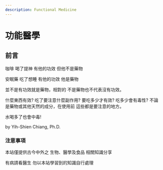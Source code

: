 ```yaml
---
description: Functional Medicine
---
```


# 功能醫學

## 前言

咖啡 喝了提神 有他的功效 但他不是藥物

安眠藥 吃了想睡 有他的功效 他是藥物

並不是有功效就是藥物，相對的 不是藥物也不代表沒有功效。

什麼東西有效? 吃了要注意什麼副作用? 要吃多少才有效? 吃多少會有毒性? 不論是藥物或其他天然的成分，在使用前 這些都是要注意的地方。

水喝多了也會中毒!

by Yih-Shien Chiang, Ph.D.



### 注意事項

本站僅提供古今中外之 生物、醫學及食品 相關知識分享

有病請看醫生 勿以本站學習到的知識自行處理

